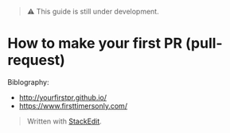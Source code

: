 > :warning: This guide is still under development.

# How to make your first PR (pull-request)



Biblography:
 - http://yourfirstpr.github.io/
 - https://www.firsttimersonly.com/

> Written with [StackEdit](https://stackedit.io/).
<!--stackedit_data:
eyJoaXN0b3J5IjpbLTMzNjQ4ODk3MF19
-->
